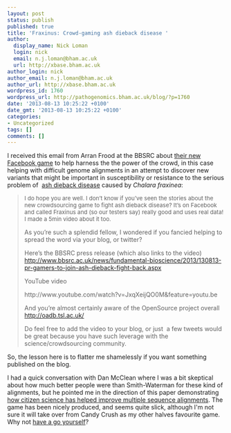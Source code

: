 ```yaml
---
layout: post
status: publish
published: true
title: 'Fraxinus: Crowd-gaming ash dieback disease '
author:
  display_name: Nick Loman
  login: nick
  email: n.j.loman@bham.ac.uk
  url: http://xbase.bham.ac.uk
author_login: nick
author_email: n.j.loman@bham.ac.uk
author_url: http://xbase.bham.ac.uk
wordpress_id: 1760
wordpress_url: http://pathogenomics.bham.ac.uk/blog/?p=1760
date: '2013-08-13 10:25:22 +0100'
date_gmt: '2013-08-13 10:25:22 +0100'
categories:
- Uncategorized
tags: []
comments: []
---
```

<p>I received this email from Arran Frood at the BBSRC about <a href="https://apps.facebook.com/fraxinusgame/">their new Facebook game</a> to help harness the the power of the crowd, in this case helping with difficult genome alignments in an attempt to discover new variants that might be important in susceptibility or resistance to the serious problem of  <a href="http://www.forestry.gov.uk/chalara">ash dieback disease</a> caused by <em>Chalara fraxinea</em>:</p>
<blockquote><p><span style="font-size: 13px;">I do hope you are well. I don’t know if you’ve seen the stories about the new crowdsourcing game to fight ash dieback disease? It’s on Facebook and called Fraxinus and (so our testers say) really good and uses real data! I made a 5min video about it too.</span></p>
<p>As you’re such a splendid fellow, I wondered if you fancied helping to spread the word via your blog, or twitter?</p>
<p>Here’s the BBSRC press release (which also links to the video)<br />
<a href="http://www.bbsrc.ac.uk/news/fundamental-bioscience/2013/130813-pr-gamers-to-join-ash-dieback-fight-back.aspx" target="_blank">http://www.bbsrc.ac.uk/news/fundamental-bioscience/2013/130813-pr-gamers-to-join-ash-dieback-fight-back.aspx</a></p>
<p>YouTube video</p>
<p>http://www.youtube.com/watch?v=JxqXeijQO0M&amp;feature=youtu.be</p>
<p>And you’re almost certainly aware of the OpenSource project overall<br />
<a href="http://oadb.tsl.ac.uk/" target="_blank">http://oadb.tsl.ac.uk/</a></p>
<p>Do feel free to add the video to your blog, or just  a few tweets would be great because you have such leverage with the science/crowdsourcing community.</p></blockquote>
<p>So, the lesson here is to flatter me shamelessly if you want something published on the blog.</p>
<p>I had a quick conversation with Dan McClean where I was a bit skeptical about how much better people were than Smith-Waterman for these kind of alignments, but he pointed me in the direction of this paper demonstrating <a href="http://www.plosone.org/article/info:doi/10.1371/journal.pone.0031362">how citizen science has helped improve multiple sequence alignments</a>. The game has been nicely produced, and seems quite slick, although I'm not sure it will take over from Candy Crush as my other halves favourite game. Why not <a href="https://apps.facebook.com/fraxinusgame/">have a go yourself</a>?</p>

